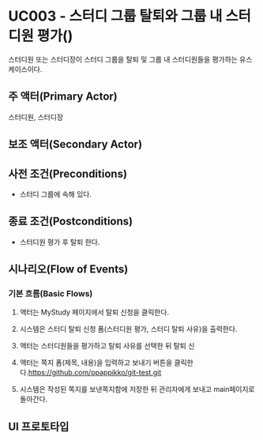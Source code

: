 # UC003 - 스터디 그룹 탈퇴와 그룹 내 스터디원 평가()

스터디원 또는 스터디장이 스터디 그룹을 탈퇴 및 그룹 내 스터디원들을 평가하는 유스케이스이다.

## 주 액터(Primary Actor)

스터디원, 스터디장

## 보조 액터(Secondary Actor)

## 사전 조건(Preconditions)

- 스터디 그룹에 속해 있다.

## 종료 조건(Postconditions)

- 스터디원 평가 후 탈퇴 한다.

## 시나리오(Flow of Events)

### 기본 흐름(Basic Flows)

1. 액터는 MyStudy 페이지에서 탈퇴 신청을 클릭한다.
2. 시스템은 스터디 탈퇴 신청 폼(스터디원 평가, 스터디 탈퇴 사유)을 출력한다.
3. 액터는 스터디원들을 평가하고 탈퇴 사유를 선택한 뒤 탈퇴 신


3. 액터는 쪽지 폼(제목, 내용)을 입력하고 보내기 버튼을 클릭한다.https://github.com/ppappikko/git-test.git
4. 시스템은 작성된 쪽지를 보낸쪽지함에 저장한 뒤 관리자에게 보내고 main페이지로 돌아간다.

## UI 프로토타입
